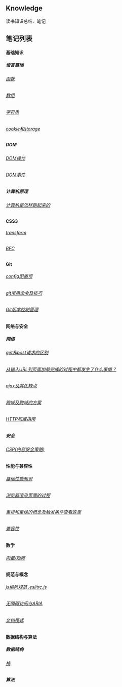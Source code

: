 ## Knowledge

读书知识总结、笔记

## 笔记列表

#### 基础知识

##### 语言基础
###### [函数](/note/basis/func)
###### [数组](/note/basis/array)
###### [字符串](/note/basis/string)
###### [cookie和storage](/note/basis/cookie-storage)

##### DOM
###### [DOM操作](/note/dom/dom)
###### [DOM事件](/note/dom/dom-event)

##### 计算机原理
###### [计算机是怎样跑起来的](/note/computer-running)

#### CSS3
###### [transform](/note/css3/transform)
###### [BFC](/note/css3/bfc)

#### Git
###### [config配置项](/note/git/config)
###### [git常用命令及技巧](/note/git/commonly-used)
###### [Git版本控制管理](/note/git)

#### 网络与安全
##### 网络
###### [get和post请求的区别](/note/http/get-post)
###### [从输入URL到页面加载完成的过程中都发生了什么事情？](/note/http/url-render)
###### [ajax及其优缺点](/note/http/ajax)
###### [跨域及跨域的方案](/note/http/cross-domain)
###### [HTTP权威指南](/note/http)

##### 安全
###### [CSP(内容安全策略)](/note/security/csp)

#### 性能与兼容性
###### [基础性能知识](/note/performance/performance)
###### [浏览器渲染页面的过程](/note/performance/render-page)
###### [重排和重绘的概念及触发条件查看这里](/note/performance/reflow-repaint)
###### [兼容性](/note/compatibility/compatibility)

#### 数学
###### [向量/矩阵](/note/math/matrix)

#### 规范与概念
###### [js编码规范 .eslitrc.js](/note/specification/eslintrc)
###### [无障碍访问与ARIA](/note/specification/aria)
###### [文档模式](/note/specification/dtd)

#### 数据结构与算法
##### 数据结构
###### [栈](/note/algorithm/stack)

##### 算法
